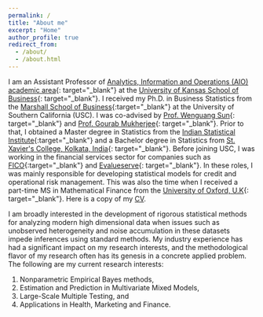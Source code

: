 ```yaml
---
permalink: /
title: "About me"
excerpt: "Home"
author_profile: true
redirect_from: 
  - /about/
  - /about.html
---
```


I am an Assistant Professor of [Analytics, Information and Operations (AIO) academic area](https://business.ku.edu/research-and-faculty/analytics-information-operations-management){: target="_blank"} at the [University of Kansas School of Business](https://business.ku.edu/){: target="_blank"}. I received my Ph.D. in Business Statistics from the [Marshall School of Business](https://www.marshall.usc.edu/){:target="_blank"} at the University of Southern California (USC). I was co-advised by [Prof. Wenguang Sun](https://wenguangsun.github.io/){: target="_blank"} and [Prof. Gourab Mukherjee](https://gmukherjee.github.io/){: target="_blank"}. Prior to that, I obtained a Master degree in Statistics from the [Indian Statistical Institute](https://www.isical.ac.in/){:target="_blank"} and a Bachelor degree in Statistics from [St. Xavier's College, Kolkata, India](https://www.sxccal.edu/){: target="_blank"}. Before joining USC, I was working in the financial services sector for companies such as [FICO](https://www.fico.com/){:target="_blank"} and [Evalueserve](https://www.evalueserve.com/){: target="_blank"}. In these roles, I was mainly responsible for developing statistical models for credit and operational risk management. This was also the time when I received a part-time MS in Mathematical Finance from the [University of Oxford, U.K](https://www.maths.ox.ac.uk/){: target="_blank"}. Here is a copy of my <a href="https://trambakbanerjee.github.io/utils/CV.pdf" target="_blank">CV</a>.

I am broadly interested in the development of rigorous statistical methods for analyzing modern high dimensional data when issues such as unobserved heterogeneity and noise accumulation in these datasets impede inferences using standard methods. My industry experience has had a significant impact on my research interests, and the methodological flavor of my research often has its genesis in a concrete applied problem. The following are my current research interests: 

1. Nonparametric Empirical Bayes methods,
2. Estimation and Prediction in Multivariate Mixed Models,
3. Large-Scale Multiple Testing, and
4. Applications in Health, Marketing and Finance.
